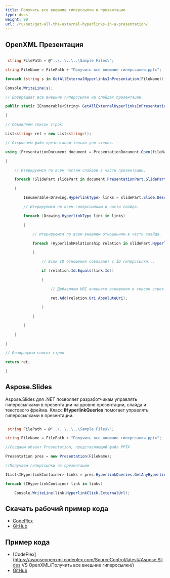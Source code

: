 ```yaml
---  
title: Получить все внешние гиперссылки в презентации  
type: docs  
weight: 90  
url: /ru/net/get-all-the-external-hyperlinks-in-a-presentation/  
---  
```


## **OpenXML Презентация**  
``` csharp  

 string FilePath = @"..\..\..\..\Sample Files\";  

string FileName = FilePath + "Получить все внешние гиперссылки.pptx";  

foreach (string s in GetAllExternalHyperlinksInPresentation(FileName))  

Console.WriteLine(s);  

// Возвращает все внешние гиперссылки на слайдах презентации.  

public static IEnumerable<String> GetAllExternalHyperlinksInPresentation(string fileName)  

{  

// Объявляем список строк.  

List<string> ret = new List<string>();  

// Открываем файл презентации только для чтения.  

using (PresentationDocument document = PresentationDocument.Open(fileName, false))  

{  

    // Итерируемся по всем частям слайдов в части презентации.  

    foreach (SlidePart slidePart in document.PresentationPart.SlideParts)  

    {  

        IEnumerable<Drawing.HyperlinkType> links = slidePart.Slide.Descendants<Drawing.HyperlinkType>();  

        // Итерируемся по всем гиперссылкам в части слайда.  

        foreach (Drawing.HyperlinkType link in links)  

        {  

            // Итерируемся по всем внешним отношениям в части слайда.  

            foreach (HyperlinkRelationship relation in slidePart.HyperlinkRelationships)  

            {  

                // Если ID отношения совпадает с ID гиперссылки...  

                if (relation.Id.Equals(link.Id))  

                {  

                    // Добавляем URI внешнего отношения в список строк.  

                    ret.Add(relation.Uri.AbsoluteUri);  

                }  

            }  

        }  

    }  

}  

// Возвращаем список строк.  

return ret;  

}  

```  
## **Aspose.Slides**  
Aspose.Slides для .NET позволяет разработчикам управлять гиперссылками в презентации на уровне презентации, слайда и текстового фрейма. Класс **IHyperlinkQueries** помогает управлять гиперссылками в презентации.  

``` csharp  

 string FilePath = @"..\..\..\..\Sample Files\";  

string FileName = FilePath + "Получить все внешние гиперссылки.pptx";  

//Создаем объект Presentation, представляющий файл PPTX  

Presentation pres = new Presentation(FileName);  

//Получаем гиперссылки из презентации  

IList<IHyperlinkContainer> links = pres.HyperlinkQueries.GetAnyHyperlinks();  

foreach (IHyperlinkContainer link in links)  

    Console.WriteLine(link.HyperlinkClick.ExternalUrl);  

```  
## **Скачать рабочий пример кода**  
- [CodePlex](https://asposeopenxml.codeplex.com/releases/view/615920)  
- [GitHub](https://github.com/aspose-slides/Aspose.Slides-for-.NET/releases/tag/AsposeSlidesVsOpenXML1.1)  
## **Пример кода**  
- [CodePlex](https://asposeopenxml.codeplex.com/SourceControl/latest#Aspose.Slides VS OpenXML/Получить все внешние гиперссылки/)  
- [GitHub](https://github.com/aspose-slides/Aspose.Slides-for-.NET/tree/master/Plugins/OpenXML/Common%20Features/Получить%20все%20внешние%20гиперссылки)  